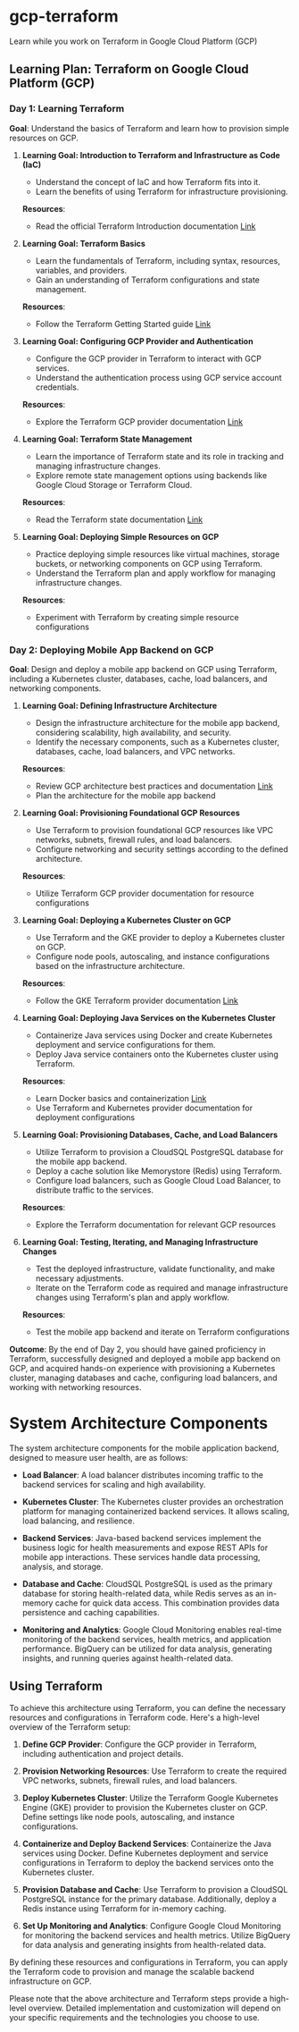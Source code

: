 # gcp-terraform

Learn while you work on Terraform in Google Cloud Platform (GCP)

## Learning Plan: Terraform on Google Cloud Platform (GCP)

### Day 1: Learning Terraform

**Goal**: Understand the basics of Terraform and learn how to provision simple resources on GCP.

1. **Learning Goal: Introduction to Terraform and Infrastructure as Code (IaC)**
   - Understand the concept of IaC and how Terraform fits into it.
   - Learn the benefits of using Terraform for infrastructure provisioning.

   **Resources**:
   - Read the official Terraform Introduction documentation [Link](https://www.terraform.io/intro/index.html)

2. **Learning Goal: Terraform Basics**
   - Learn the fundamentals of Terraform, including syntax, resources, variables, and providers.
   - Gain an understanding of Terraform configurations and state management.

   **Resources**:
   - Follow the Terraform Getting Started guide [Link](https://learn.hashicorp.com/collections/terraform/gcp-get-started)

3. **Learning Goal: Configuring GCP Provider and Authentication**
   - Configure the GCP provider in Terraform to interact with GCP services.
   - Understand the authentication process using GCP service account credentials.

   **Resources**:
   - Explore the Terraform GCP provider documentation [Link](https://registry.terraform.io/providers/hashicorp/google/latest/docs)

4. **Learning Goal: Terraform State Management**
   - Learn the importance of Terraform state and its role in tracking and managing infrastructure changes.
   - Explore remote state management options using backends like Google Cloud Storage or Terraform Cloud.

   **Resources**:
   - Read the Terraform state documentation [Link](https://www.terraform.io/docs/language/state/index.html)

5. **Learning Goal: Deploying Simple Resources on GCP**
   - Practice deploying simple resources like virtual machines, storage buckets, or networking components on GCP using Terraform.
   - Understand the Terraform plan and apply workflow for managing infrastructure changes.

   **Resources**:
   - Experiment with Terraform by creating simple resource configurations

### Day 2: Deploying Mobile App Backend on GCP

**Goal**: Design and deploy a mobile app backend on GCP using Terraform, including a Kubernetes cluster, databases, cache, load balancers, and networking components.

1. **Learning Goal: Defining Infrastructure Architecture**
   - Design the infrastructure architecture for the mobile app backend, considering scalability, high availability, and security.
   - Identify the necessary components, such as a Kubernetes cluster, databases, cache, load balancers, and VPC networks.

   **Resources**:
   - Review GCP architecture best practices and documentation [Link](https://cloud.google.com/architecture/best-practices)
   - Plan the architecture for the mobile app backend

2. **Learning Goal: Provisioning Foundational GCP Resources**
   - Use Terraform to provision foundational GCP resources like VPC networks, subnets, firewall rules, and load balancers.
   - Configure networking and security settings according to the defined architecture.

   **Resources**:
   - Utilize Terraform GCP provider documentation for resource configurations

3. **Learning Goal: Deploying a Kubernetes Cluster on GCP**
   - Use Terraform and the GKE provider to deploy a Kubernetes cluster on GCP.
   - Configure node pools, autoscaling, and instance configurations based on the infrastructure architecture.

   **Resources**:
   - Follow the GKE Terraform provider documentation [Link](https://registry.terraform.io/providers/hashicorp/google/latest/docs/resources/container_cluster)

4. **Learning Goal: Deploying Java Services on the Kubernetes Cluster**
   - Containerize Java services using Docker and create Kubernetes deployment and service configurations for them.
   - Deploy Java service containers onto the Kubernetes cluster using Terraform.

   **Resources**:
   - Learn Docker basics and containerization [Link](https://www.docker.com/resources/what-container)
   - Use Terraform and Kubernetes provider documentation for deployment configurations

5. **Learning Goal: Provisioning Databases, Cache, and Load Balancers**
   - Utilize Terraform to provision a CloudSQL PostgreSQL database for the mobile app backend.
   - Deploy a cache solution like Memorystore (Redis) using Terraform.
   - Configure load balancers, such as Google Cloud Load Balancer, to distribute traffic to the services.

   **Resources**:
   - Explore the Terraform documentation for relevant GCP resources

6. **Learning Goal: Testing, Iterating, and Managing Infrastructure Changes**
   - Test the deployed infrastructure, validate functionality, and make necessary adjustments.
   - Iterate on the Terraform code as required and manage infrastructure changes using Terraform's plan and apply workflow.

   **Resources**:
   - Test the mobile app backend and iterate on Terraform configurations

**Outcome**: By the end of Day 2, you should have gained proficiency in Terraform, successfully designed and deployed a mobile app backend on GCP, and acquired hands-on experience with provisioning a Kubernetes cluster, managing databases and cache, configuring load balancers, and working with networking resources.


# System Architecture Components

The system architecture components for the mobile application backend, designed to measure user health, are as follows:

- **Load Balancer**: A load balancer distributes incoming traffic to the backend services for scaling and high availability.

- **Kubernetes Cluster**: The Kubernetes cluster provides an orchestration platform for managing containerized backend services. It allows scaling, load balancing, and resilience.

- **Backend Services**: Java-based backend services implement the business logic for health measurements and expose REST APIs for mobile app interactions. These services handle data processing, analysis, and storage.

- **Database and Cache**: CloudSQL PostgreSQL is used as the primary database for storing health-related data, while Redis serves as an in-memory cache for quick data access. This combination provides data persistence and caching capabilities.

- **Monitoring and Analytics**: Google Cloud Monitoring enables real-time monitoring of the backend services, health metrics, and application performance. BigQuery can be utilized for data analysis, generating insights, and running queries against health-related data.

## Using Terraform

To achieve this architecture using Terraform, you can define the necessary resources and configurations in Terraform code. Here's a high-level overview of the Terraform setup:

1. **Define GCP Provider**: Configure the GCP provider in Terraform, including authentication and project details.

2. **Provision Networking Resources**: Use Terraform to create the required VPC networks, subnets, firewall rules, and load balancers.

3. **Deploy Kubernetes Cluster**: Utilize the Terraform Google Kubernetes Engine (GKE) provider to provision the Kubernetes cluster on GCP. Define settings like node pools, autoscaling, and instance configurations.

4. **Containerize and Deploy Backend Services**: Containerize the Java services using Docker. Define Kubernetes deployment and service configurations in Terraform to deploy the backend services onto the Kubernetes cluster.

5. **Provision Database and Cache**: Use Terraform to provision a CloudSQL PostgreSQL instance for the primary database. Additionally, deploy a Redis instance using Terraform for in-memory caching.

6. **Set Up Monitoring and Analytics**: Configure Google Cloud Monitoring for monitoring the backend services and health metrics. Utilize BigQuery for data analysis and generating insights from health-related data.

By defining these resources and configurations in Terraform, you can apply the Terraform code to provision and manage the scalable backend infrastructure on GCP.

Please note that the above architecture and Terraform steps provide a high-level overview. Detailed implementation and customization will depend on your specific requirements and the technologies you choose to use.

